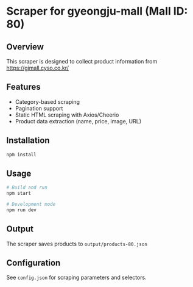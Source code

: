 # Scraper for gyeongju-mall (Mall ID: 80)

## Overview
This scraper is designed to collect product information from https://gjmall.cyso.co.kr/

## Features
- Category-based scraping
- Pagination support
- Static HTML scraping with Axios/Cheerio
- Product data extraction (name, price, image, URL)

## Installation
```bash
npm install
```

## Usage
```bash
# Build and run
npm start

# Development mode
npm run dev
```

## Output
The scraper saves products to `output/products-80.json`

## Configuration
See `config.json` for scraping parameters and selectors.
